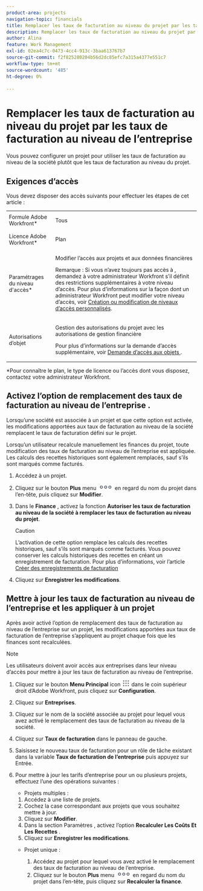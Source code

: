 ```yaml
---
product-area: projects
navigation-topic: financials
title: Remplacer les taux de facturation au niveau du projet par les taux de facturation au niveau de l’entreprise
description: Remplacer les taux de facturation au niveau du projet par les taux de facturation au niveau de l’entreprise
author: Alina
feature: Work Management
exl-id: 02ea4c7c-0473-4cc4-913c-3baa613767b7
source-git-commit: f2f825280204b56d2dc85efc7a315a4377e551c7
workflow-type: tm+mt
source-wordcount: '485'
ht-degree: 0%

---
```


# Remplacer les taux de facturation au niveau du projet par les taux de facturation au niveau de l’entreprise

<!--
<p data-mc-conditions="QuicksilverOrClassic.Draft mode">(NOTE: THIS IS LINKED TO THE UI IN THE EDIT PROJECT MODAL)</p>
-->

Vous pouvez configurer un projet pour utiliser les taux de facturation au niveau de la société plutôt que les taux de facturation au niveau du projet.

## Exigences d’accès

Vous devez disposer des accès suivants pour effectuer les étapes de cet article :

<table style="table-layout:auto"> 
 <col> 
 <col> 
 <tbody> 
  <tr> 
   <td role="rowheader">Formule Adobe Workfront*</td> 
   <td> <p>Tous</p> </td> 
  </tr> 
  <tr> 
   <td role="rowheader">Licence Adobe Workfront*</td> 
   <td> <p>Plan </p> </td> 
  </tr> 
  <tr> 
   <td role="rowheader">Paramétrages du niveau d'accès*</td> 
   <td> <p>Modifier l’accès aux projets et aux données financières</p> <p>Remarque : Si vous n’avez toujours pas accès à , demandez à votre administrateur Workfront s’il définit des restrictions supplémentaires à votre niveau d’accès. Pour plus d’informations sur la façon dont un administrateur Workfront peut modifier votre niveau d’accès, voir <a href="../../../administration-and-setup/add-users/configure-and-grant-access/create-modify-access-levels.md" class="MCXref xref">Création ou modification de niveaux d’accès personnalisés</a>.</p> </td> 
  </tr> 
  <tr> 
   <td role="rowheader">Autorisations d’objet</td> 
   <td> <p>Gestion des autorisations du projet avec les autorisations de gestion financière</p> <p>Pour plus d’informations sur la demande d’accès supplémentaire, voir <a href="../../../workfront-basics/grant-and-request-access-to-objects/request-access.md" class="MCXref xref">Demande d’accès aux objets </a>.</p> </td> 
  </tr> 
 </tbody> 
</table>

&#42;Pour connaître le plan, le type de licence ou l’accès dont vous disposez, contactez votre administrateur Workfront.

## Activez l’option de remplacement des taux de facturation au niveau de l’entreprise .

Lorsqu’une société est associée à un projet et que cette option est activée, les modifications apportées aux taux de facturation au niveau de la société remplacent le taux de facturation défini sur le projet.

Lorsqu’un utilisateur recalcule manuellement les finances du projet, toute modification des taux de facturation au niveau de l’entreprise est appliquée. Les calculs des recettes historiques sont également remplacés, sauf s’ils sont marqués comme facturés.

1. Accédez à un projet.
1. Cliquez sur le bouton **Plus** menu ![](assets/qs-more-icon-on-an-object.png) en regard du nom du projet dans l’en-tête, puis cliquez sur **Modifier**.
1. Dans le **Finance** , activez la fonction **Autoriser les taux de facturation au niveau de la société à remplacer les taux de facturation au niveau du projet**.

   >[!CAUTION]
   >
   >L’activation de cette option remplace les calculs des recettes historiques, sauf s’ils sont marqués comme facturés. Vous pouvez conserver les calculs historiques des recettes en créant un enregistrement de facturation. Pour plus d’informations, voir l’article [Créer des enregistrements de facturation](../../../manage-work/projects/project-finances/create-billing-records.md)

1. Cliquez sur **Enregistrer les modifications**.

## Mettre à jour les taux de facturation au niveau de l’entreprise et les appliquer à un projet

Après avoir activé l’option de remplacement des taux de facturation au niveau de l’entreprise sur un projet, les modifications apportées aux taux de facturation de l’entreprise s’appliquent au projet chaque fois que les finances sont recalculées.

>[!NOTE]
>
>Les utilisateurs doivent avoir accès aux entreprises dans leur niveau d’accès pour mettre à jour les taux de facturation au niveau de l’entreprise.

1. Cliquez sur le bouton **Menu Principal** icon ![](assets/main-menu-icon.png) dans le coin supérieur droit d’Adobe Workfront, puis cliquez sur **Configuration**.
1. Cliquez sur **Entreprises**.
1. Cliquez sur le nom de la société associée au projet pour lequel vous avez activé le remplacement des taux de facturation au niveau de la société.
1. Cliquez sur **Taux de facturation** dans le panneau de gauche.
1. Saisissez le nouveau taux de facturation pour un rôle de tâche existant dans la variable **Taux de facturation de l’entreprise** puis appuyez sur Entrée.
1. Pour mettre à jour les tarifs d’entreprise pour un ou plusieurs projets, effectuez l’une des opérations suivantes :

   * Projets multiples :
   1. Accédez à une liste de projets.
   1. Cochez la case correspondant aux projets que vous souhaitez mettre à jour.
   1. Cliquez sur **Modifier**.
   1. Dans la section Paramètres , activez l’option **Recalculer Les Coûts Et Les Recettes** .
   1. Cliquez sur **Enregistrer les modifications**.
   * Projet unique :

      1. Accédez au projet pour lequel vous avez activé le remplacement des taux de facturation au niveau de l’entreprise.
      1. Cliquez sur le bouton **Plus** menu ![](assets/qs-more-icon-on-an-object.png) en regard du nom du projet dans l’en-tête, puis cliquez sur **Recalculer la finance**.
